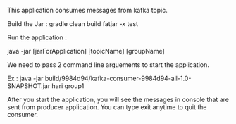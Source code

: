 This application consumes messages from kafka topic.

Build the Jar : gradle clean build fatjar -x test

Run the application :

java -jar [jarForApplication] [topicName] [groupName]

We need to pass 2 command line arguements to start the application.

Ex : java -jar build/9984d94/kafka-consumer-9984d94-all-1.0-SNAPSHOT.jar hari group1

After you start the application, you will see the messages in console that are sent from producer application. You can type exit anytime to quit the consumer.